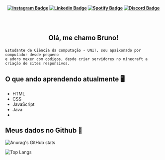 <h4 align="center">

[![Instagram Badge](https://img.shields.io/badge/-instagram-red?style=for-the-badge&logo=instagram&logoColor=white&link=https://github.com/arthurspk)](https://www.instagram.com/brunobarachonunes/)
[![Linkedin Badge](https://img.shields.io/badge/-Linkedin-blue?style=for-the-badge&logo=Linkedin&logoColor=white&link=https://github.com/arthurspk)](https://www.linkedin.com/in/bruno-baracho-655868212/)
[![Spotify Badge](https://img.shields.io/badge/-Spotify-3bb34b?style=for-the-badge&logo=Spotify&logoColor=161f16&link=https://github.com/arthurspk)](https://open.spotify.com/user/22csnf3y552eruhadq7bh2exa)
[![Discord Badge](https://img.shields.io/badge/Discord-5865F2?style=for-the-badge&logo=discord&logoColor=white)](https://discord.gg/NbMQUPjHz7)

</h4>

<h2 align="center"> <br>

Olá, me chamo Bruno!
<br>

</h2>

```
Estudante de Ciência da computação - UNIT, sou apaixonado por computador desde pequeno
e adoro mexer com codigos, desde criar servidores no minecraft a criação de sites responsivos.
```

## O que ando aprendendo atualmente :desktop_computer:

- HTML
- CSS
- JavaScript
- Java
-

## Meus dados no Github :file_folder:

![Anurag's GitHub stats](https://github-readme-stats.vercel.app/api?username=BrunoBaracho&show_icons=true&theme=tokyonight)

![Top Langs](https://github-readme-stats.vercel.app/api/top-langs/?username=BrunoBaracho&layout=compact&theme=tokyonight)
